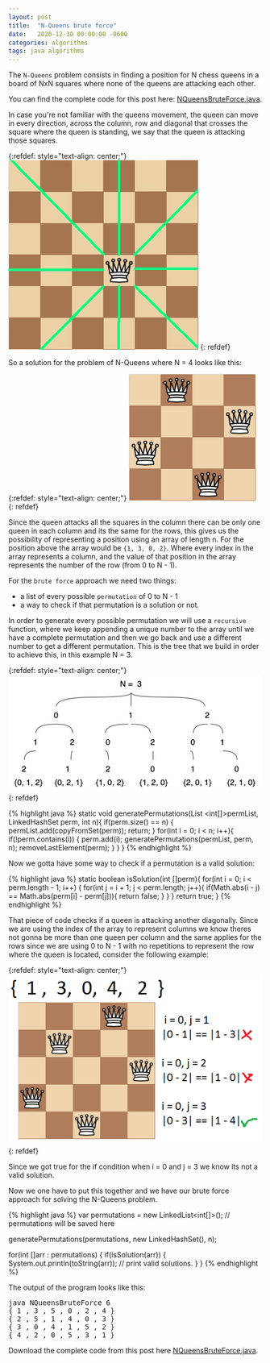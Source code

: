 ```yaml
---
layout: post
title:  "N-Queens brute force"
date:   2020-12-30 00:00:00 -0600
categories: algorithms
tags: java algorithms
---
```

The `N-Queens` problem consists in finding a position for N chess queens in a board of NxN squares where none of the queens are attacking each other.

You can find the complete code for this post here: [NQueensBruteForce.java][NQueensBruteForce.java].

In case you're not familiar with the queens movement, the queen can move in every direction, across the column, row and diagonal that crosses the square where the queen is standing, we say that the queen is attacking those squares.

{:refdef: style="text-align: center;"}
![Queens movement](/assets/images/n-queens-brute-force/queen_movement.jpg)
{: refdef}

So a solution for the problem of N-Queens where N = 4 looks like this:

{:refdef: style="text-align: center;"}
![Solution example](/assets/images/n-queens-brute-force/successful_example.png)
{: refdef}

Since the queen attacks all the squares in the column there can be only one queen in each column and its the same for the rows, this gives us the possibility of representing a position using an array of length n. For the position above the array would be `{1, 3, 0, 2}`. Where every index in the array represents a column, and the value of that position in the array represents the number of the row (from 0 to N - 1).

For the `brute force` approach we need two things:

- a list of every possible `permutation` of 0 to N - 1
- a way to check if that permutation is a solution or not.

In order to generate every possible permutation we will use a `recursive` function, where we keep appending a unique number to the array until we have a complete permutation and then we go back and use a different number to get a different permutation. This is the tree that we build in order to achieve this, in this example N = 3.

{:refdef: style="text-align: center;"}
![generatePermutations](/assets/images/n-queens-brute-force/permutations.jpg)
{: refdef}

{% highlight java %}
static void generatePermutations(List <int[]>permList, LinkedHashSet<Integer> perm, int n){
    if(perm.size() == n) {
        permList.add(copyFromSet(perm));
        return;
    }
    for(int i = 0; i < n; i++){
        if(!perm.contains(i)) {
            perm.add(i);
            generatePermutations(permList, perm, n);
            removeLastElement(perm);
        }
    }
}
{% endhighlight %}

Now we gotta have some way to check if a permutation is a valid solution:

{% highlight java %}
static boolean isSolution(int []perm){
    for(int i = 0; i < perm.length - 1; i++) {
        for(int j = i + 1; j < perm.length; j++){
            if(Math.abs(i - j) == Math.abs(perm[i] - perm[j])){
                return false;
            }
        }
    }
    return true;
}
{% endhighlight %}

That piece of code checks if a queen is attacking another diagonally. Since we are using the index of the array to represent columns we know theres not gonna be more than one queen per column and the same applies for the rows since we are using 0 to N - 1 with no repetitions to represent the row where the queen is located, consider the following example:

{:refdef: style="text-align: center;"}
![isSolution](/assets/images/n-queens-brute-force/is_solution_test.png)
{: refdef}

Since we got true for the if condition when i = 0 and j = 3 we know its not a valid solution.

Now we one have to put this together and we have our brute force approach for solving the N-Queens problem.

{% highlight java %}
var permutations = new LinkedList<int[]>(); // permutations will be saved here

generatePermutations(permutations, new LinkedHashSet<Integer>(), n);

for(int []arr : permutations) {
    if(isSolution(arr)) {
        System.out.println(toString(arr)); // print valid solutions.
    }
}
{% endhighlight %}

The output of the program looks like this:

<pre>
java NQueensBruteForce 6
{ 1 , 3 , 5 , 0 , 2 , 4 }
{ 2 , 5 , 1 , 4 , 0 , 3 }
{ 3 , 0 , 4 , 1 , 5 , 2 }
{ 4 , 2 , 0 , 5 , 3 , 1 }
</pre>

Download the complete code from this post here [NQueensBruteForce.java][NQueensBruteForce.java].

[NQueensBruteForce.java]: https://github.com/jsedano/examples/blob/main/java-snippets/NQueensBruteForce.java

